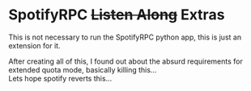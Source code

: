 # SpotifyRPC ~~Listen Along~~ Extras
This is not necessary to run the SpotifyRPC python app, this is just an extension for it.  
  
After creating all of this, I found out about the absurd requirements for extended quota mode, basically killing this...  
Lets hope spotify reverts this...  